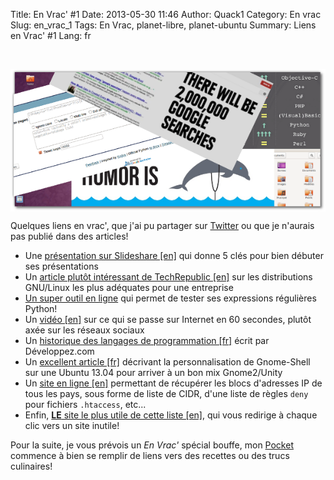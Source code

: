Title: En Vrac' #1
Date: 2013-05-30 11:46
Author: Quack1
Category: En vrac
Slug: en_vrac_1
Tags: En Vrac, planet-libre, planet-ubuntu
Summary: Liens en Vrac' #1
Lang: fr

&nbsp;
<div align=center><img src="upload/en_vrac_001.png" align=center width="600"/></div>

Quelques liens en vrac', que j'ai pu partager sur [Twitter](https://twitter.com/_Quack1) ou que je n'aurais pas publié dans des articles!

- Une [présentation sur Slideshare [en]](http://www.slideshare.net/bigfishpresentations/5-killer-ways-to-open-up-your-next-presentation) qui donne 5 clés pour bien débuter ses présentations
- Un [article plutôt intéressant de TechRepublic [en]](http://www.techrepublic.com/blog/opensource/best-linux-distributions-for-enterprise-computing-needs/4387) sur les distributions GNU/Linux les plus adéquates pour une entreprise
- [Un super outil en ligne](http://www.pythonregex.com/) qui permet de tester ses expressions régulières Python!
- Un [vidéo [en]](http://www.geeksaresexy.net/2013/05/28/what-happens-on-the-internet-in-60-seconds-video/) sur ce qui se passe sur Internet en 60 secondes, plutôt axée sur les réseaux sociaux
- Un [historique des langages de programmation [fr]](http://www.developpez.com/actu/56083/Historique-des-langages-de-programmation-depuis-l-ecriture-du-premier-code-le-langage-C-cree-en-1972-demeure-toujours-populaire/) écrit par Développez.com
- Un [excellent article [fr]](http://www.generation-linux.fr/index.php?post/2013/05/24/Nouvel-ordinateur-:-ma-découverte-et-personnalisation-de-Gnome-Shell) décrivant la personnalisation de Gnome-Shell sur une Ubuntu 13.04 pour arriver à un bon mix Gnome2/Unity
- Un [site en ligne [en]](https://www.countryipblocks.net/country_selection.php) permettant de récupérer les blocs d'adresses IP de tous les pays, sous forme de liste de CIDR, d'une liste de règles `deny` pour fichiers `.htaccess`, etc...
- Enfin, [**LE** site le plus utile de cette liste [en]](http://www.theuselessweb.com/), qui vous redirige à chaque clic vers un site inutile!

Pour la suite, je vous prévois un _En Vrac'_ spécial bouffe, mon [Pocket](http://getpocket.com) commence à bien se remplir de liens vers des recettes ou des trucs culinaires!